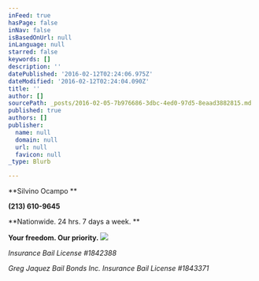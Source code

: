 ```yaml
---
inFeed: true
hasPage: false
inNav: false
isBasedOnUrl: null
inLanguage: null
starred: false
keywords: []
description: ''
datePublished: '2016-02-12T02:24:06.975Z'
dateModified: '2016-02-12T02:24:04.090Z'
title: ''
author: []
sourcePath: _posts/2016-02-05-7b976686-3dbc-4ed0-97d5-8eaad3882815.md
published: true
authors: []
publisher:
  name: null
  domain: null
  url: null
  favicon: null
_type: Blurb

---
```

**Silvino Ocampo **

**(213) 610-9645**

**Nationwide. 24 hrs. 7 days a week. **

**Your freedom. Our priority.**
![](https://the-grid-user-content.s3-us-west-2.amazonaws.com/d973b327-17aa-4d29-a325-8d21e2820e5e.jpg)

_Insurance Bail License \#1842388_

_Greg Jaquez Bail Bonds Inc. Insurance Bail License \#1843371_